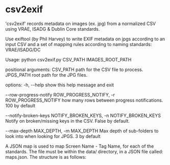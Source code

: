 # csv2exif

'csv2exif' records metadata on images (ex. jpg) from a normalized CSV using VRAE, ISADG & Dublin Core standards.

Use exiftool (by Phil Harvey) to write EXIF metadata on jpgs according to an 
input CSV and a set of mapping rules according to naming standards: VRAE/ISADG/DC

Usage:
    python csv2exif.py CSV_PATH IMAGES_ROOT_PATH

positional arguments:
CSV_PATH path for the CSV file to process.
JPGS_PATH root path for the JPG files.

options:
-h, --help show this help message and exit

--row-progress-notify ROW_PROGRESS_NOTIFY, -r ROW_PROGRESS_NOTIFY
how many rows between progress notifications. 100 by default

--notify-broken-keys NOTIFY_BROKEN_KEYS, -n NOTIFY_BROKEN_KEYS
Notify on broken/missing keys in the CSV. False by default.

--max-depth MAX_DEPTH, -m MAX_DEPTH
Max depth of sub-folders to look into when looking for JPGS. 3 by default

A JSON map is used to map Screen Name - Tag Name, for each of the standards. The file must be within the data/
directory, in a JSON file called: maps.json. The structure is as follows:
